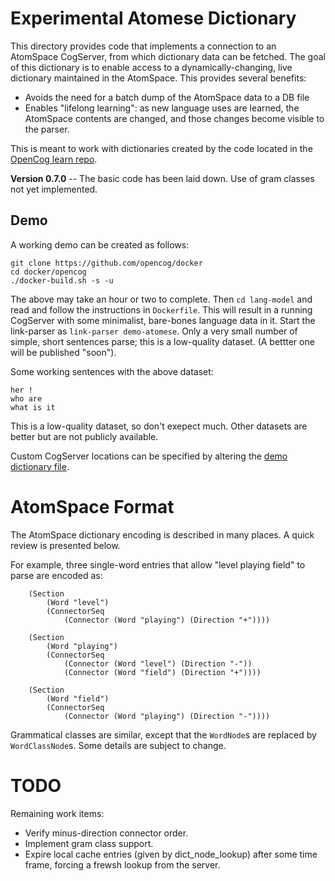 
Experimental Atomese Dictionary
===============================
This directory provides code that implements a connection to an
AtomSpace CogServer, from which dictionary data can be fetched. The goal
of this dictionary is to enable access to a dynamically-changing, live
dictionary maintained in the AtomSpace.  This provides several benefits:

 * Avoids the need for a batch dump of the AtomSpace data to a DB file
 * Enables "lifelong learning": as new language uses are learned, the
   AtomSpace contents are changed, and those changes become visible to
   the parser.

This is meant to work with dictionaries created by the code located
in the [OpenCog learn repo](https://github.com/opencog/learn).

**Version 0.7.0** -- The basic code has been laid down. Use of gram classes
not yet implemented.

Demo
----
A working demo can be created as follows:
```
git clone https://github.com/opencog/docker
cd docker/opencog
./docker-build.sh -s -u
```
The above may take an hour or two to complete.
Then `cd lang-model` and read and follow the instructions in
`Dockerfile`.  This will result in a running CogServer with
some minimalist, bare-bones language data in it.  Start the
link-parser as `link-parser demo-atomese`. Only a very small
number of simple, short sentences parse; this is a low-quality
dataset. (A bettter one will be published "soon").

Some working sentences with the above dataset:
```
her !
who are
what is it
```
This is a low-quality dataset, so don't exepect much. Other datasets
are better but are not publicly available.

Custom CogServer locations can be specified by altering the
[demo dictionary file](../../data/demo-atomese/cogserver.dict).


AtomSpace Format
================
The AtomSpace dictionary encoding is described in many places. A quick
review is presented below.

For example, three single-word entries that allow "level playing field" to
parse are encoded as:
```
	(Section
		(Word "level")
		(ConnectorSeq
			(Connector (Word "playing") (Direction "+"))))

	(Section
		(Word "playing")
		(ConnectorSeq
			(Connector (Word "level") (Direction "-"))
			(Connector (Word "field") (Direction "+"))))

	(Section
		(Word "field")
		(ConnectorSeq
			(Connector (Word "playing") (Direction "-"))))
```

Grammatical classes are similar, except that the `WordNode`s are
replaced by `WordClassNode`s. Some details are subject to change.

TODO
====
Remaining work items:

* Verify minus-direction connector order.
* Implement gram class support.
* Expire local cache entries (given by dict_node_lookup) after some time
  frame, forcing a frewsh lookup from the server.
